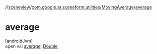 //[sceneview](../../../index.md)/[com.google.ar.sceneform.utilities](../index.md)/[MovingAverage](index.md)/[average](average.md)

# average

[androidJvm]\
open val [average](average.md): [Double](https://kotlinlang.org/api/latest/jvm/stdlib/kotlin/-double/index.html)
